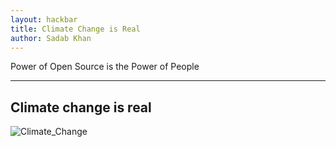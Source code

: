 ```yaml
---
layout: hackbar
title: Climate Change is Real
author: Sadab Khan
---
```

Power of Open Source is the Power of People

---

## Climate change is real

![Climate_Change]({{site.baseurl}}/assets/images/itsSadabKhan.jpg)
